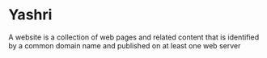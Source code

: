 # Yashri 

A website is a collection of web pages and related content that is identified by a common domain name and published on at least one web server
